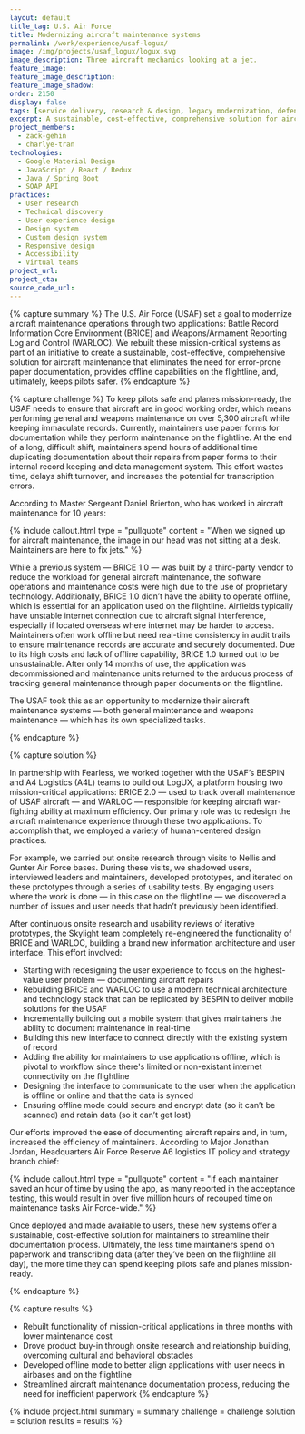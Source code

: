 ```yaml
---
layout: default
title_tag: U.S. Air Force
title: Modernizing aircraft maintenance systems
permalink: /work/experience/usaf-logux/
image: /img/projects/usaf_logux/logux.svg
image_description: Three aircraft mechanics looking at a jet.
feature_image: 
feature_image_description:
feature_image_shadow:
order: 2150
display: false
tags: [service delivery, research & design, legacy modernization, defense, air force, zack gehin, charlye tran]
excerpt: A sustainable, cost-effective, comprehensive solution for aircraft mechanics to streamline their documentation process.
project_members:
  - zack-gehin
  - charlye-tran
technologies:
  - Google Material Design
  - JavaScript / React / Redux
  - Java / Spring Boot
  - SOAP API
practices:
  - User research
  - Technical discovery
  - User experience design
  - Design system
  - Custom design system
  - Responsive design
  - Accessibility
  - Virtual teams
project_url:
project_cta:
source_code_url:
---
```


{% capture summary %}
The U.S. Air Force (USAF) set a goal to modernize aircraft maintenance operations through two applications: Battle Record Information Core Environment (BRICE) and Weapons/Armament Reporting Log and Control (WARLOC). We rebuilt these mission-critical systems as part of an initiative to create a sustainable, cost-effective, comprehensive solution for aircraft maintenance that eliminates the need for error-prone paper documentation, provides offline capabilities on the flightline, and, ultimately, keeps pilots safer.
{% endcapture %}

{% capture challenge %}
To keep pilots safe and planes mission-ready, the USAF needs to ensure that aircraft are in good working order, which means performing general and weapons maintenance on over 5,300 aircraft while keeping immaculate records. Currently, maintainers use paper forms for documentation while they perform maintenance on the flightline. At the end of a long, difficult shift, maintainers spend hours of additional time duplicating documentation about their repairs from paper forms to their internal record keeping and data management system. This effort wastes time, delays shift turnover, and increases the potential for transcription errors. 

According to Master Sergeant Daniel Brierton, who has worked in aircraft maintenance for 10 years:

{% include callout.html
  type = "pullquote"
  content = "When we signed up for aircraft maintenance, the image in our head was not sitting at a desk. Maintainers are here to fix jets."
%}

While a previous system — BRICE 1.0 —  was built by a third-party vendor to reduce the workload for general aircraft maintenance, the software operations and maintenance costs were high due to the use of proprietary technology. Additionally, BRICE 1.0 didn’t have the ability to operate offline, which is essential for an application used on the flightline. Airfields typically have unstable internet connection due to aircraft signal interference, especially if located overseas where internet may be harder to access. Maintainers often work offline but need real-time consistency in audit trails to ensure maintenance records are accurate and securely documented. Due to its high costs and lack of offline capability, BRICE 1.0 turned out to be unsustainable. After only 14 months of use, the application was decommissioned and maintenance units returned to the arduous process of tracking general maintenance through paper documents on the flightline. 

The USAF took this as an opportunity to modernize their aircraft maintenance systems — both general maintenance and weapons maintenance — which has its own specialized tasks.

{% endcapture %}

{% capture solution %}

In partnership with Fearless, we worked together with the USAF’s BESPIN and A4 Logistics (A4L) teams to build out LogUX, a platform housing two mission-critical applications: BRICE 2.0 — used to track overall maintenance of USAF aircraft — and WARLOC — responsible for keeping aircraft war-fighting ability at maximum efficiency. 
Our primary role was to redesign the aircraft maintenance experience through these two applications. To accomplish that, we employed a variety of human-centered design practices. 

For example, we carried out onsite research through visits to Nellis and Gunter Air Force bases. During these visits, we shadowed users, interviewed leaders and maintainers, developed prototypes, and iterated on these prototypes through a series of usability tests. By engaging users where the work is done — in this case on the flightline — we discovered a number of issues and user needs that hadn’t previously been identified. 

After continuous onsite research and usability reviews of iterative prototypes, the Skylight team completely re-engineered the functionality of BRICE and WARLOC, building a brand new information architecture and user interface. This effort involved: 
- Starting with redesigning the user experience to focus on the highest-value user problem — documenting aircraft repairs 
- Rebuilding BRICE and WARLOC to use a modern technical architecture and technology stack that can be replicated by BESPIN to deliver mobile solutions for the USAF
- Incrementally building out a mobile system that gives maintainers the ability to document maintenance in real-time
- Building this new interface to connect directly with the existing system of record
- Adding the ability for maintainers to use applications offline, which is pivotal to workflow since there's limited or non-existant internet connectivity on the flightline
- Designing the interface to communicate to the user when the application is offline or online and that the data is synced
- Ensuring offline mode could secure and encrypt data (so it can’t be scanned) and retain data (so it can’t get lost)

Our efforts improved the ease of documenting aircraft repairs and, in turn, increased the efficiency of maintainers. According to Major Jonathan Jordan, Headquarters Air Force Reserve A6 logistics IT policy and strategy branch chief:

{% include callout.html
  type = "pullquote"
  content = "If each maintainer saved an hour of time by using the app, as many reported in the acceptance testing, this would result in over five million hours of recouped time on maintenance tasks Air Force-wide."
%}

Once deployed and made available to users, these new systems offer a sustainable, cost-effective solution for maintainers to streamline their documentation process. Ultimately, the less time maintainers spend on paperwork and transcribing data (after they’ve been on the flightline all day), the more time they can spend keeping pilots safe and planes mission-ready.

{% endcapture %}

{% capture results %}
- Rebuilt functionality of mission-critical applications in three months with lower maintenance cost
- Drove product buy-in through onsite research and relationship building, overcoming cultural and behavioral obstacles
- Developed offline mode to better align applications with user needs in airbases and on the flightline
- Streamlined aircraft maintenance documentation process, reducing the need for inefficient paperwork
{% endcapture %}

{% include project.html
  summary = summary
  challenge = challenge
  solution = solution
  results = results
%}
